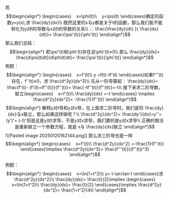 若$$\begin{align*}
  \begin{cases}
   x=\phi(t)\\ 
   y=\psi(t)
\end{cases}确定的函数y=y(x),求 \frac{dy}{dx}\\
既然这里的x与y都是关于t的函数，那么我们能不能转化为y对t的导数与x对t的导数的关系\\
∴ \frac{\frac{dy}{dt} }{ \frac{dx}{dt}}= \frac{\psi'(t)}{\phi'(t)}
\end{align*}$$
那么我们总结：
$$\begin{align*}
若\psi'(t)和\phi'(t)存在且\phi'(t)≠0\\
那么 \frac{dy}{dx}= \frac{d\psi(t)dt}{d\phi(t)dt}= \frac{\psi'(t)}{\phi'(t)}
\end{align*}$$
例题：
$$\begin{align*}
\begin{cases}
   x=f'(t)\\ 
y =f(t)-tf'(t)
\end{cases}如果f'''(t)存在，f''(t)≠0，求 \frac{d^3y}{dx^3}\\
先从一阶导算起： \frac{dy}{dx}= \frac{f'(t)- (f'(t)+tf''(t))}{f''(t)}= \frac{-tf''(t)}{f''(tt)}=-t\\
接下来求二阶导数， 联立\begin{cases}
   x=f'(t)\\ 
\frac{dy}{dx} =-t
\end{cases} \implies \frac{d^2y}{dx^2}= -\frac{1}{f''(t)}
\end{align*}$$
$$\begin{align*}
解释y对t导和y对x导，在上面求二阶导时，我们是将 \frac{dy}{dx}与x联立，那么如果这样做呢？\\
\frac{d^2y}{dx^2}= \frac{dy'}{dx}=y''= (y')'= (-t)'但是这是y对t求导，不是y对x求导，我们要的是y对x求导\\
正确的做法是重新联立一个参数方程，就是 x与 \frac{dy}{dx}联立
\end{align*}$$
![[Pasted image 20250120162144.png]]
那么求三阶导也是一样
$$\begin{align*}
\begin{cases}
   x=f'(t)\\ 
\frac{d^2y}{dx^2} =-\frac{1}{f''(t)} 
\end{cases}\implies \frac{d^3y}{dx^3}= \frac{f'''(t)}{(f''(t))^3}
\end{align*}$$

例题：
$$\begin{align*}
\begin{cases}
   x=\ln(1+t^2)\\ 
y= t-\arctan t
\end{cases}求 \frac{d^2y}{dx^2}\\
\frac{dy}{dx}= \frac{t}{2}\implies \begin{cases}
   x=\ln(1+t^2)\\ 
\frac{dy}{dx}= \frac{t}{2}
\end{cases}\implies \frac{d^2y}{dx^2}= \frac{1+t^2}{4t}
\end{align*}$$
